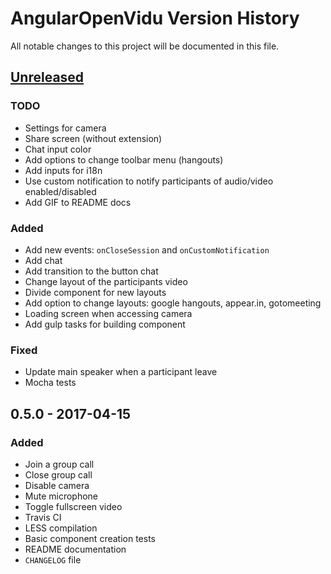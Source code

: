 # AngularOpenVidu Version History

All notable changes to this project will be documented in this file.

## [Unreleased]

### TODO
- Settings for camera
- Share screen (without extension)
- Chat input color
- Add options to change toolbar menu (hangouts)
- Add inputs for i18n
- Use custom notification to notify participants of audio/video enabled/disabled
- Add GIF to README docs

### Added
- Add new events: `onCloseSession` and `onCustomNotification`
- Add chat
- Add transition to the button chat
- Change layout of the participants video
- Divide component for new layouts
- Add option to change layouts: google hangouts, appear.in, gotomeeting
- Loading screen when accessing camera
- Add gulp tasks for building component

### Fixed
- Update main speaker when a participant leave
- Mocha tests

## 0.5.0 - 2017-04-15
### Added
- Join a group call
- Close group call
- Disable camera
- Mute microphone
- Toggle fullscreen video
- Travis CI
- LESS compilation
- Basic component creation tests
- README documentation
- `CHANGELOG` file

[Unreleased]: https://github.com/alxhotel/angular-openvidu/compare/v0.5.0...HEAD
